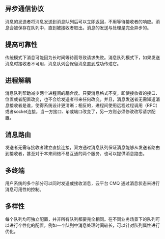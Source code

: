 ## 异步通信协议
消息的发送者将消息发送到消息队列后可以立即返回，不用等待接收者的响应。消息会被保存在队列中，直到被接收者取出。消息的发送与处理是完全异步的。

## 提高可靠性
传统模式下消息可能因为长时间等待而导致请求失败。消息队列模式下，如果发送消息时接收者不可用，消息队列会保留消息直到成功传递它。

## 进程解耦
消息队列帮助减少两个进程间的耦合度。只要消息格式不变，即使接收者的接口、位置或者配置改变，也不会给发送者带来任何改变。并且，消息发送者无需知道消息接收者是谁，使得系统设计更清晰；相反的，进程间使用远程过程调用（RPC）或者socket连接，当一方接口、ip或端口改变了，另一方则必须修改改写请求配置。

## 消息路由
发送者无需与接收者建立直接连接，双方通过消息队列保证消息能够从发送者路由到接收者，甚至对于本来网络不易互通的两个服务，也可以提供消息路由。

## 多终端
用户系统的多个部分可以同时发送或接收消息，云平台 CMQ 通过消息状态来进行消息可用性的控制。
## 多样性
每个队列均可独立配置，并非所有队列都要完全相同。在不同业务场景下的队列可以进行个性化的配置，例如一个队列中消息处理时间较长，可以针对队列属性进行优化。